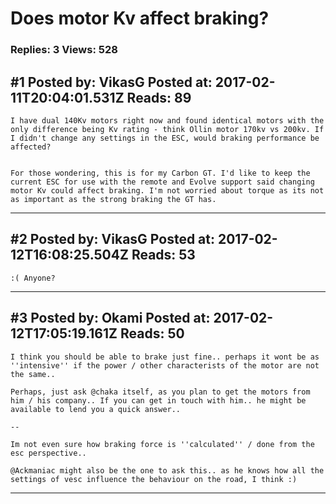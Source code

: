 # Does motor Kv affect braking?

### Replies: 3 Views: 528

## \#1 Posted by: VikasG Posted at: 2017-02-11T20:04:01.531Z Reads: 89

```
I have dual 140Kv motors right now and found identical motors with the only difference being Kv rating - think Ollin motor 170kv vs 200kv. If I didn't change any settings in the ESC, would braking performance be affected? 


For those wondering, this is for my Carbon GT. I'd like to keep the current ESC for use with the remote and Evolve support said changing motor Kv could affect braking. I'm not worried about torque as its not as important as the strong braking the GT has.
```

---
## \#2 Posted by: VikasG Posted at: 2017-02-12T16:08:25.504Z Reads: 53

```
:( Anyone?
```

---
## \#3 Posted by: Okami Posted at: 2017-02-12T17:05:19.161Z Reads: 50

```
I think you should be able to brake just fine.. perhaps it wont be as ''intensive'' if the power / other characterists of the motor are not the same..

Perhaps, just ask @chaka itself, as you plan to get the motors from him / his company.. If you can get in touch with him.. he might be available to lend you a quick answer..

--

Im not even sure how braking force is ''calculated'' / done from the esc perspective..

@Ackmaniac might also be the one to ask this.. as he knows how all the settings of vesc influence the behaviour on the road, I think :)
```

---
